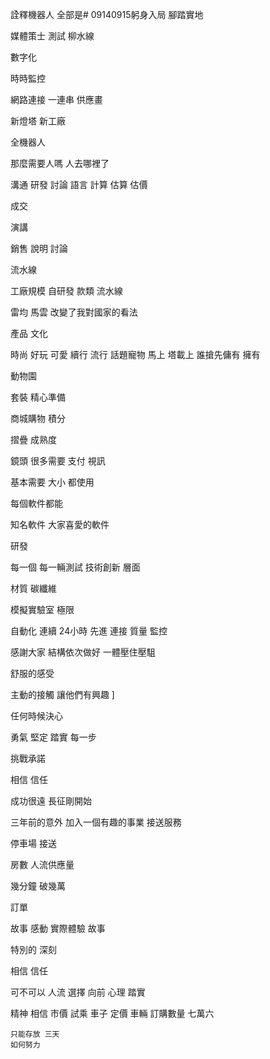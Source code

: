 詮釋機器人
全部是# 09140915躬身入局 腳踏實地


媒體策士
測試
柳水線

數字化

時時監控


網路連接 一連串 供應畫

新燈塔 新工廠

全機器人

那麼需要人嗎
  人去哪裡了

  溝通 研發 討論
  語言
  計算 估算 估價

   成交

   演講

   銷售 說明 討論
   


流水線

工廠規模 自研發
款類 流水線


雷均
馬雲
改變了我對國家的看法

產品 文化

時尚 好玩
 可愛 續行
 流行 話題寵物 
 馬上 塔載上 誰搶先傭有
擁有

動物園

套裝
精心準備

商城購物 積分

摺疊
成熟度

鏡頭
很多需要
支付 視訊

基本需要
 大小 都使用

 每個軟件都能


 知名軟件
  大家喜愛的軟件

  研發
  
每一個 每一輛測試 
技術創新 層面

材質 碳纖維

模擬實驗室
極限

自動化
連續 24小時
先進 連接
質量 監控

感謝大家
結構依次做好
一體壓住壓駔

舒服的感受

主動的接觸
讓他們有興趣
]

任何時候決心

勇氣
堅定
 踏實 每一步
 
挑戰承諾

相信 信任

成功很遠 長征剛開始


三年前的意外
加入一個有趣的事業
接送服務 

停車場
接送

房數
人流供應量

幾分鐘
破幾萬

訂單

故事
感動
實際體驗
故事

特別的
深刻


相信 信任


可不可以
人流
選擇
向前
心理
 踏實
 

精神
 相信
  市價
  試乘
  車子
  定價
  車輛
   訂購數量
    七萬六

    只能存放 三天
    如何努力
    
